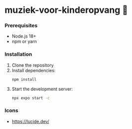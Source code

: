 # muziek-voor-kinderopvang 🚀

### Prerequisites
- Node.js 18+ 
- npm or yarn

### Installation
1. Clone the repository
2. Install dependencies:
   ```bash
   npm install
   ```
3. Start the development server:
   ```bash
   npx expo start -c
   ```

### Icons
- https://lucide.dev/
